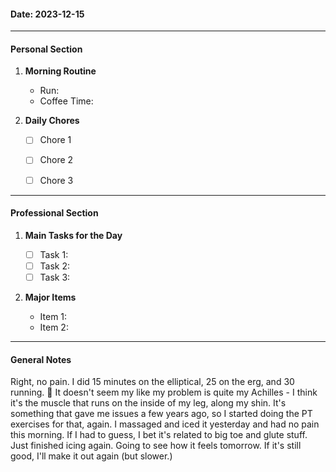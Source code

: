 #### Date: 2023-12-15

---

#### Personal Section

1. **Morning Routine**
    
    - Run:
    - Coffee Time:

1. **Daily Chores**
    - [ ]  Chore 1
    - [ ]  Chore 2
    - [ ]  Chore 3


---

#### Professional Section

1. **Main Tasks for the Day**
    
    - [ ]  Task 1: 
    - [ ]  Task 2: 
    - [ ]  Task 3: 
2. **Major Items**
    
    - Item 1: 
    - Item 2: 


---

#### General Notes
Right, no pain. I did 15 minutes on the elliptical, 25 on the erg, and 30 running. 🙂 
It doesn't seem my like my problem is quite my Achilles - I think it's the muscle that runs on the inside of my leg, along my shin. It's something that gave me issues a few years ago, so I started doing the PT exercises for that, again. I massaged and iced it yesterday and had no pain this morning. If I had to guess, I bet it's related to big toe and glute stuff. 
Just finished icing again. Going to see how it feels tomorrow. If it's still good, I'll make it out again (but slower.)